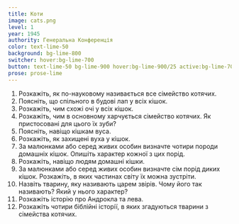 ```yaml
---
title: Коти
image: cats.png
level: 1
year: 1945
authority: Генеральна Конференція
color: text-lime-50
background: bg-lime-800
switcher: hover:bg-lime-700
button: text-lime-50 bg-lime-900 hover:bg-lime-900/25 active:bg-lime-700
prose: prose-lime
---
```


1. Розкажіть, як по-науковому називається все сімейство котячих.
2. Поясніть, що спільного в будові лап у всіх кішок.
3. Розкажіть, чим схожі очі у всіх кішок.
4. Розкажіть, чим в основному харчується сімейство котячих. Як пристосовані для цього їх зуби?
5. Поясніть, навіщо кішкам вуса.
6. Розкажіть, як захищені вуха у кішок.
7. За малюнками або серед живих особин визначте чотири породи домашніх кішок. Опишіть характер кожної з цих порід.
8. Розкажіть, навіщо людям домашні кішки.
9. За малюнками або серед живих особин визначте сім порід диких кішок. Розкажіть, в яких частинах світу їх можна зустріти.
10. Назвіть тварину, яку називають царем звірів. Чому його так називають? Який у нього характер?
11. Розкажіть історію про Андрокла та лева.
12. Розкажіть чотири біблійні історії, в яких згадуються тварини з сімейства котячих.
